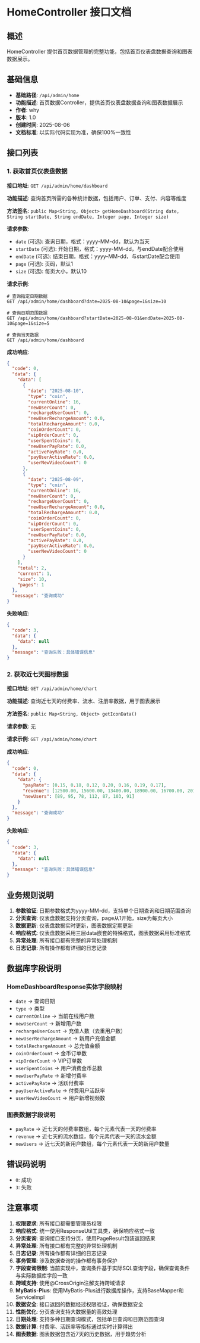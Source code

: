 # HomeController 接口文档

## 概述

HomeController 提供首页数据管理的完整功能，包括首页仪表盘数据查询和图表数据展示。

## 基础信息

- **基础路径**: `/api/admin/home`
- **功能描述**: 首页数据Controller，提供首页仪表盘数据查询和图表数据展示
- **作者**: why
- **版本**: 1.0
- **创建时间**: 2025-08-06
- **文档标准**: 以实际代码实现为准，确保100%一致性

## 接口列表

### 1. 获取首页仪表盘数据

**接口地址**: `GET /api/admin/home/dashboard`

**功能描述**: 查询首页所需的各种统计数据，包括用户、订单、支付、内容等维度

**方法签名**: `public Map<String, Object> getHomeDashboard(String date, String startDate, String endDate, Integer page, Integer size)`

**请求参数**:
- `date` (可选): 查询日期，格式：yyyy-MM-dd，默认为当天
- `startDate` (可选): 开始日期，格式：yyyy-MM-dd，与endDate配合使用
- `endDate` (可选): 结束日期，格式：yyyy-MM-dd，与startDate配合使用
- `page` (可选): 页码，默认1
- `size` (可选): 每页大小，默认10

**请求示例**:
```
# 查询指定日期数据
GET /api/admin/home/dashboard?date=2025-08-10&page=1&size=10

# 查询日期范围数据
GET /api/admin/home/dashboard?startDate=2025-08-01&endDate=2025-08-10&page=1&size=5

# 查询当天数据
GET /api/admin/home/dashboard
```

**成功响应**:
```json
{
  "code": 0,
  "data": {
    "data": [
      {
        "date": "2025-08-10",
        "type": "coin",
        "currentOnline": 16,
        "newUserCount": 0,
        "rechargeUserCount": 0,
        "newUserRechargeAmount": 0.0,
        "totalRechargeAmount": 0.0,
        "coinOrderCount": 0,
        "vipOrderCount": 0,
        "userSpentCoins": 0,
        "newUserPayRate": 0.0,
        "activePayRate": 0.0,
        "payUserActiveRate": 0.0,
        "userNewVideoCount": 0
      },
      {
        "date": "2025-08-09",
        "type": "coin",
        "currentOnline": 16,
        "newUserCount": 0,
        "rechargeUserCount": 0,
        "newUserRechargeAmount": 0.0,
        "totalRechargeAmount": 0.0,
        "coinOrderCount": 0,
        "vipOrderCount": 0,
        "userSpentCoins": 0,
        "newUserPayRate": 0.0,
        "activePayRate": 0.0,
        "payUserActiveRate": 0.0,
        "userNewVideoCount": 0
      }
    ],
    "total": 2,
    "current": 1,
    "size": 10,
    "pages": 1
  },
  "message": "查询成功"
}
```

**失败响应**:
```json
{
  "code": 3,
  "data": {
    "data": null
  },
  "message": "查询失败：具体错误信息"
}
```

### 2. 获取近七天图标数据

**接口地址**: `GET /api/admin/home/chart`

**功能描述**: 查询近七天的付费率、流水、注册率数据，用于图表展示

**方法签名**: `public Map<String, Object> getIconData()`

**请求参数**: 无

**请求示例**: `GET /api/admin/home/chart`

**成功响应**:
```json
{
  "code": 0,
  "data": {
    "data": {
      "payRate": [0.15, 0.18, 0.12, 0.20, 0.16, 0.19, 0.17],
      "revenue": [12500.00, 15600.00, 13400.00, 18900.00, 16700.00, 20100.00, 17800.00],
      "newUsers": [89, 95, 78, 112, 87, 103, 91]
    }
  },
  "message": "查询成功"
}
```

**失败响应**:
```json
{
  "code": 3,
  "data": {
    "data": null
  },
  "message": "查询失败：具体错误信息"
}
```

## 业务规则说明

1. **参数验证**: 日期参数格式为yyyy-MM-dd，支持单个日期查询和日期范围查询
2. **分页查询**: 仪表盘数据支持分页查询，page从1开始，size为每页大小
3. **数据更新**: 仪表盘数据实时更新，图表数据定期更新
4. **响应格式**: 仪表盘数据采用三层data嵌套的特殊格式，图表数据采用标准格式
5. **异常处理**: 所有接口都有完整的异常处理机制
6. **日志记录**: 所有操作都有详细的日志记录

## 数据库字段说明

### HomeDashboardResponse实体字段映射
- `date` → 查询日期
- `type` → 类型
- `currentOnline` → 当前在线用户数
- `newUserCount` → 新增用户数
- `rechargeUserCount` → 充值人数（去重用户数）
- `newUserRechargeAmount` → 新用户充值金额
- `totalRechargeAmount` → 总充值金额
- `coinOrderCount` → 金币订单数
- `vipOrderCount` → VIP订单数
- `userSpentCoins` → 用户消费金币总数
- `newUserPayRate` → 新增付费率
- `activePayRate` → 活跃付费率
- `payUserActiveRate` → 付费用户活跃率
- `userNewVideoCount` → 用户新增视频数

### 图表数据字段说明
- `payRate` → 近七天的付费率数组，每个元素代表一天的付费率
- `revenue` → 近七天的流水数组，每个元素代表一天的流水金额
- `newUsers` → 近七天的新用户数组，每个元素代表一天的新用户数量

## 错误码说明

- `0`: 成功
- `3`: 失败

## 注意事项

1. **权限要求**: 所有接口都需要管理员权限
2. **响应格式**: 统一使用ResponseUtil工具类，确保响应格式一致
3. **分页查询**: 查询接口支持分页，使用PageResult包装返回结果
4. **异常处理**: 所有接口都有完整的异常处理机制
5. **日志记录**: 所有操作都有详细的日志记录
6. **事务管理**: 涉及数据查询的操作都有事务保护
7. **字段查询限制**: 当前实现中，查询条件基于实际SQL查询字段，确保查询条件与实际数据库字段一致
8. **跨域支持**: 使用@CrossOrigin注解支持跨域请求
9. **MyBatis-Plus**: 使用MyBatis-Plus进行数据库操作，支持BaseMapper和ServiceImpl
10. **数据安全**: 接口返回的数据经过权限验证，确保数据安全
11. **性能优化**: 分页查询支持大数据量的高效处理
12. **日期处理**: 支持多种日期查询模式，包括单日查询和日期范围查询
13. **数据计算**: 付费率、活跃率等指标通过实时计算得出
14. **图表数据**: 图表数据包含近7天的历史数据，用于趋势分析
